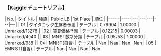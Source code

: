 ### 【Kaggle チュートリアル】
|  No. | タイトル | 種類 | Public LB | 1st Place | 順位 |
|------|-----|---|---|---|---|---|
| 01   | タイタニック生存者予測   | テーブル   | 0.79904  | 1.00000  | Unranked/13278   |
| 02   | 賃貸価格予測    | テーブル   | 0.12215  | 0.00003  | Unranked/4040   |
| 03   | MNIST数字分類    | テーブル   | 0.95753  | 1.00000  | Unranked/988   |
| 04   | MNIST(自習)    | テーブル   | Nan   | Nan   | Nan   | Nan   |
| 05   | EMNIST(自習)    | テーブル   | Nan   | Nan   | Nan   | Nan   |